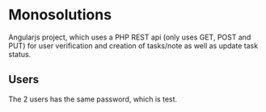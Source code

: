 # Monosolutions
Angularjs project, which uses a PHP REST api (only uses GET, POST and PUT) for user verification and creation of tasks/note as well as update task status.

## Users
The 2 users has the same password, which is test.

